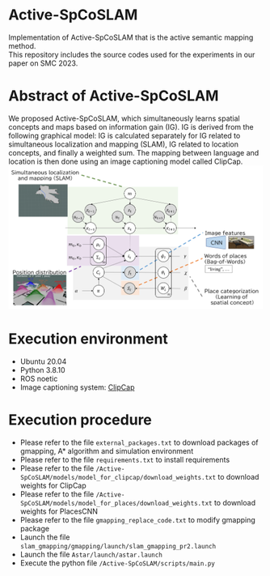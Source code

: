 # Active-SpCoSLAM
Implementation of Active-SpCoSLAM that is the active semantic mapping method.<br>
This repository includes the source codes used for the experiments in our paper on SMC 2023.<br>

# Abstract of Active-SpCoSLAM
We proposed Active-SpCoSLAM, which simultaneously learns spatial concepts and maps based on information gain (IG).
IG is derived from the following graphical model: IG is calculated separately for IG related to simultaneous localization and mapping (SLAM), IG related to location concepts, and finally a weighted sum.
The mapping between language and location is then done using an image captioning model called ClipCap.
![graphical_model](./images/graphical_model.png)

# Execution environment
- Ubuntu 20.04
- Python 3.8.10  
- ROS noetic
- Image captioning system: [ClipCap](https://github.com/rmokady/CLIP_prefix_caption)

# Execution procedure
- Please refer to the file `external_packages.txt` to download packages of gmapping, A* algorithm and simulation environment
- Please refer to the file `requirements.txt` to install requirements
- Please refer to the file `/Active-SpCoSLAM/models/model_for_clipcap/download_weights.txt` to download weights for ClipCap
- Please refer to the file `/Active-SpCoSLAM/models/model_for_places/download_weights.txt` to download weights for PlacesCNN
- Please refer to the file `gmapping_replace_code.txt` to modify gmapping package
- Launch the file `slam_gmapping/gmapping/launch/slam_gmapping_pr2.launch`
- Launch the file `Astar/launch/astar.launch`
- Execute the python file `/Active-SpCoSLAM/scripts/main.py`
